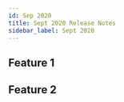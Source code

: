 ```yaml
---
id: Sep 2020
title: Sept 2020 Release Notes
sidebar_label: Sept 2020
---
```


## Feature 1

## Feature 2